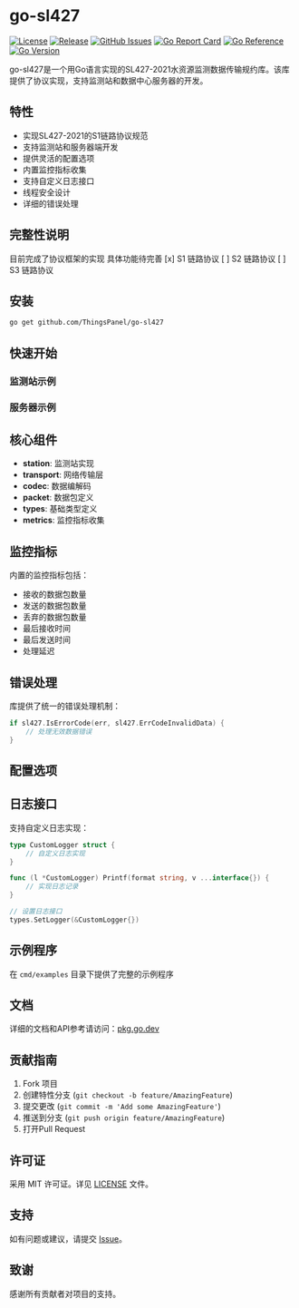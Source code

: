 # go-sl427

[![License](https://img.shields.io/github/license/ThingsPanel/go-sl427)](LICENSE)
[![Release](https://img.shields.io/github/release/ThingsPanel/go-sl427.svg)](https://github.com/ThingsPanel/go-sl427/releases)
[![GitHub Issues](https://img.shields.io/github/issues/ThingsPanel/go-sl427.svg)](https://github.com/ThingsPanel/go-sl427/issues)
[![Go Report Card](https://goreportcard.com/badge/github.com/ThingsPanel/go-sl427)](https://goreportcard.com/report/github.com/ThingsPanel/go-sl427)
[![Go Reference](https://pkg.go.dev/badge/github.com/ThingsPanel/go-sl427.svg)](https://pkg.go.dev/github.com/ThingsPanel/go-sl427)
[![Go Version](https://img.shields.io/github/go-mod/go-version/ThingsPanel/go-sl427)](https://go.dev/doc/devel/release)

go-sl427是一个用Go语言实现的SL427-2021水资源监测数据传输规约库。该库提供了协议实现，支持监测站和数据中心服务器的开发。

## 特性

- 实现SL427-2021的S1链路协议规范
- 支持监测站和服务器端开发
- 提供灵活的配置选项
- 内置监控指标收集
- 支持自定义日志接口
- 线程安全设计
- 详细的错误处理

## 完整性说明

目前完成了协议框架的实现
具体功能待完善
[x] S1 链路协议
[ ] S2 链路协议
[ ] S3 链路协议

## 安装

```bash
go get github.com/ThingsPanel/go-sl427
```

## 快速开始

### 监测站示例

### 服务器示例

## 核心组件

- **station**: 监测站实现
- **transport**: 网络传输层
- **codec**: 数据编解码
- **packet**: 数据包定义
- **types**: 基础类型定义
- **metrics**: 监控指标收集

## 监控指标

内置的监控指标包括：

- 接收的数据包数量
- 发送的数据包数量
- 丢弃的数据包数量
- 最后接收时间
- 最后发送时间
- 处理延迟

## 错误处理

库提供了统一的错误处理机制：

```go
if sl427.IsErrorCode(err, sl427.ErrCodeInvalidData) {
    // 处理无效数据错误
}
```

## 配置选项

## 日志接口

支持自定义日志实现：

```go
type CustomLogger struct {
    // 自定义日志实现
}

func (l *CustomLogger) Printf(format string, v ...interface{}) {
    // 实现日志记录
}

// 设置日志接口
types.SetLogger(&CustomLogger{})
```

## 示例程序

在 `cmd/examples` 目录下提供了完整的示例程序


## 文档

详细的文档和API参考请访问：[pkg.go.dev](https://pkg.go.dev/github.com/ThingsPanel/go-sl427)

## 贡献指南

1. Fork 项目
2. 创建特性分支 (`git checkout -b feature/AmazingFeature`)
3. 提交更改 (`git commit -m 'Add some AmazingFeature'`)
4. 推送到分支 (`git push origin feature/AmazingFeature`)
5. 打开Pull Request

## 许可证

采用 MIT 许可证。详见 [LICENSE](LICENSE) 文件。

## 支持

如有问题或建议，请提交 [Issue](https://github.com/ThingsPanel/go-sl427/issues)。

## 致谢

感谢所有贡献者对项目的支持。
